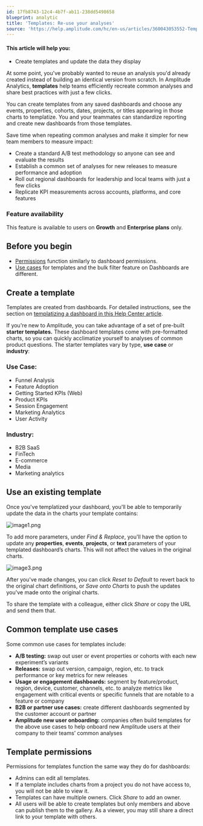 ```yaml
---
id: 17fb8743-12c4-4b7f-ab11-238dd5498658
blueprint: analytic
title: 'Templates: Re-use your analyses'
source: 'https://help.amplitude.com/hc/en-us/articles/360043053552-Templates-Re-use-your-analyses'
---
```

#### This article will help you:

* Create templates and update the data they display

At some point, you've probably wanted to reuse an analysis you'd already created instead of building an identical version from scratch. In Amplitude Analytics, **templates** help teams efficiently recreate common analyses and share best practices with just a few clicks. 

You can create templates from any saved dashboards and choose any events, properties, cohorts, dates, projects, or titles appearing in those charts to templatize. You and your teammates can standardize reporting and create new dashboards from those templates.

Save time when repeating common analyses and make it simpler for new team members to measure impact:

* Create a standard A/B test methodology so anyone can see and evaluate the results
* Establish a common set of analyses for new releases to measure performance and adoption
* Roll out regional dashboards for leadership and local teams with just a few clicks
* Replicate KPI measurements across accounts, platforms, and core features

### Feature availability

This feature is available to users on **Growth** and **Enterprise plans** only.

## Before you begin

* [Permissions](#h_099bd27f-05f2-43d7-a046-bf07278b75b1) function similarly to dashboard permissions.
* [Use cases](#h_09abb12c-6c2b-4a5a-94ff-1462aaea0f73) for templates and the bulk filter feature on Dashboards are different.

## Create a template

Templates are created from dashboards. For detailed instructions, see the section on [templatizing a dashboard in this Help Center article](/docs/analytics/dashboard-create).

If you're new to Amplitude, you can take advantage of a set of pre-built **starter templates.** These dashboard templates come with pre-formatted charts, so you can quickly acclimatize yourself to analyses of common product questions. The starter templates vary by type, **use case** or **industry**:

### Use Case:

* Funnel Analysis
* Feature Adoption
* Getting Started KPIs (Web)
* Product KPIs
* Session Engagement
* Marketing Analytics
* User Activity

### Industry:

* B2B SaaS
* FinTech
* E-commerce
* Media
* Marketing analytics

## Use an existing template

Once you've templatized your dashboard, you'll be able to temporarily update the data in the charts your template contains:

![image1.png](/docs/output/img/analytics/image1.png)

To add more parameters, under *Find & Replace*, you'll have the option to update any **properties**, **events**, **projects**, or **text** parameters of your templated dashboard’s charts. This will not affect the values in the original charts.

![image3.png](/docs/output/img/analytics/image3.png)

After you've made changes, you can click *Reset to Default* to revert back to the original chart definitions, or *Save onto Charts* to push the updates you've made onto the original charts.

To share the template with a colleague, either click *Share* or copy the URL and send them that.

## Common template use cases

Some common use cases for templates include:

* **A/B testing:** swap out user or event properties or cohorts with each new experiment’s variants
* **Releases:** swap out version, campaign, region, etc. to track performance or key metrics for new releases
* **Usage or engagement dashboards:** segment by feature/product, region, device, customer, channels, etc. to analyze metrics like engagement with critical events or specific funnels that are notable to a feature or company
* **B2B or partner use cases:** create different dashboards segmented by the customer account or partner
* **Amplitude new user onboarding:** companies often build templates for the above use cases to help onboard new Amplitude users at their company to their teams’ common analyses

## Template permissions

Permissions for templates function the same way they do for dashboards: 

* Admins can edit all templates.
* If a template includes charts from a project you do not have access to, you will not be able to view it.
* Templates can have multiple owners. Click *Share* to add an owner.
* All users will be able to create templates but only members and above can publish them to the gallery. As a viewer, you may still share a direct link to your template with others.
